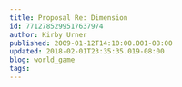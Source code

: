 ```yaml
---
title: Proposal Re: Dimension
id: 7712785299517637974
author: Kirby Urner
published: 2009-01-12T14:10:00.001-08:00
updated: 2018-02-01T23:35:35.019-08:00
blog: world_game
tags: 
---
```


